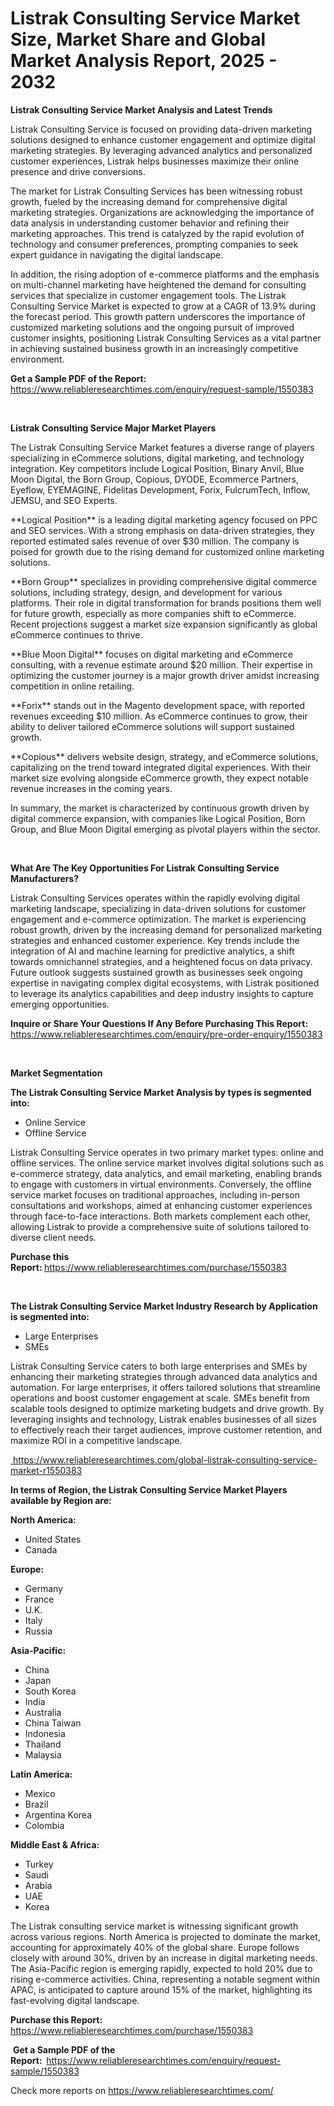 <p><h1>Listrak Consulting Service Market Size, Market Share and Global Market Analysis Report, 2025 - 2032</h1></p><p><strong>Listrak Consulting Service Market Analysis and Latest Trends</strong></p>
<p><p>Listrak Consulting Service is focused on providing data-driven marketing solutions designed to enhance customer engagement and optimize digital marketing strategies. By leveraging advanced analytics and personalized customer experiences, Listrak helps businesses maximize their online presence and drive conversions.</p><p>The market for Listrak Consulting Services has been witnessing robust growth, fueled by the increasing demand for comprehensive digital marketing strategies. Organizations are acknowledging the importance of data analysis in understanding customer behavior and refining their marketing approaches. This trend is catalyzed by the rapid evolution of technology and consumer preferences, prompting companies to seek expert guidance in navigating the digital landscape.</p><p>In addition, the rising adoption of e-commerce platforms and the emphasis on multi-channel marketing have heightened the demand for consulting services that specialize in customer engagement tools. The Listrak Consulting Service Market is expected to grow at a CAGR of 13.9% during the forecast period. This growth pattern underscores the importance of customized marketing solutions and the ongoing pursuit of improved customer insights, positioning Listrak Consulting Services as a vital partner in achieving sustained business growth in an increasingly competitive environment.</p></p>
<p><strong>Get a Sample PDF of the Report:&nbsp;</strong> <a href="https://www.reliableresearchtimes.com/enquiry/request-sample/1550383?utm_campaign=2642&utm_medium=2&utm_source=Github&utm_content=ia&utm_term=11032025&utm_id=listrak-consulting-service">https://www.reliableresearchtimes.com/enquiry/request-sample/1550383</a></p>
<p>&nbsp;</p>
<p><strong>Listrak Consulting Service Major Market Players</strong></p>
<p><p>The Listrak Consulting Service Market features a diverse range of players specializing in eCommerce solutions, digital marketing, and technology integration. Key competitors include Logical Position, Binary Anvil, Blue Moon Digital, the Born Group, Copious, DYODE, Ecommerce Partners, Eyeflow, EYEMAGINE, Fidelitas Development, Forix, FulcrumTech, Inflow, JEMSU, and SEO Experts.</p><p>**Logical Position** is a leading digital marketing agency focused on PPC and SEO services. With a strong emphasis on data-driven strategies, they reported estimated sales revenue of over $30 million. The company is poised for growth due to the rising demand for customized online marketing solutions.</p><p>**Born Group** specializes in providing comprehensive digital commerce solutions, including strategy, design, and development for various platforms. Their role in digital transformation for brands positions them well for future growth, especially as more companies shift to eCommerce. Recent projections suggest a market size expansion significantly as global eCommerce continues to thrive.</p><p>**Blue Moon Digital** focuses on digital marketing and eCommerce consulting, with a revenue estimate around $20 million. Their expertise in optimizing the customer journey is a major growth driver amidst increasing competition in online retailing.</p><p>**Forix** stands out in the Magento development space, with reported revenues exceeding $10 million. As eCommerce continues to grow, their ability to deliver tailored eCommerce solutions will support sustained growth.</p><p>**Copious** delivers website design, strategy, and eCommerce solutions, capitalizing on the trend toward integrated digital experiences. With their market size evolving alongside eCommerce growth, they expect notable revenue increases in the coming years.</p><p>In summary, the market is characterized by continuous growth driven by digital commerce expansion, with companies like Logical Position, Born Group, and Blue Moon Digital emerging as pivotal players within the sector.</p></p>
<p>&nbsp;</p>
<p><strong>What Are The Key Opportunities For Listrak Consulting Service Manufacturers?</strong></p>
<p><p>Listrak Consulting Services operates within the rapidly evolving digital marketing landscape, specializing in data-driven solutions for customer engagement and e-commerce optimization. The market is experiencing robust growth, driven by the increasing demand for personalized marketing strategies and enhanced customer experience. Key trends include the integration of AI and machine learning for predictive analytics, a shift towards omnichannel strategies, and a heightened focus on data privacy. Future outlook suggests sustained growth as businesses seek ongoing expertise in navigating complex digital ecosystems, with Listrak positioned to leverage its analytics capabilities and deep industry insights to capture emerging opportunities.</p></p>
<p><strong>Inquire or Share Your Questions If Any Before Purchasing This Report:</strong> <a href="https://www.reliableresearchtimes.com/enquiry/pre-order-enquiry/1550383?utm_campaign=2642&utm_medium=2&utm_source=Github&utm_content=ia&utm_term=11032025&utm_id=listrak-consulting-service">https://www.reliableresearchtimes.com/enquiry/pre-order-enquiry/1550383</a></p>
<p>&nbsp;</p>
<p><strong>Market Segmentation</strong></p>
<p><strong>The Listrak Consulting Service Market Analysis by types is segmented into:</strong></p>
<p><ul><li>Online Service</li><li>Offline Service</li></ul></p>
<p><p>Listrak Consulting Service operates in two primary market types: online and offline services. The online service market involves digital solutions such as e-commerce strategy, data analytics, and email marketing, enabling brands to engage with customers in virtual environments. Conversely, the offline service market focuses on traditional approaches, including in-person consultations and workshops, aimed at enhancing customer experiences through face-to-face interactions. Both markets complement each other, allowing Listrak to provide a comprehensive suite of solutions tailored to diverse client needs.</p></p>
<p><strong>Purchase this Report:&nbsp;</strong><a href="https://www.reliableresearchtimes.com/purchase/1550383?utm_campaign=2642&utm_medium=2&utm_source=Github&utm_content=ia&utm_term=11032025&utm_id=listrak-consulting-service">https://www.reliableresearchtimes.com/purchase/1550383</a></p>
<p>&nbsp;</p>
<p><strong>The Listrak Consulting Service Market Industry Research by Application is segmented into:</strong></p>
<p><ul><li>Large Enterprises</li><li>SMEs</li></ul></p>
<p><p>Listrak Consulting Service caters to both large enterprises and SMEs by enhancing their marketing strategies through advanced data analytics and automation. For large enterprises, it offers tailored solutions that streamline operations and boost customer engagement at scale. SMEs benefit from scalable tools designed to optimize marketing budgets and drive growth. By leveraging insights and technology, Listrak enables businesses of all sizes to effectively reach their target audiences, improve customer retention, and maximize ROI in a competitive landscape.</p></p>
<p><a href="https://www.reliableresearchtimes.com/global-listrak-consulting-service-market-r1550383?utm_campaign=2642&utm_medium=2&utm_source=Github&utm_content=ia&utm_term=11032025&utm_id=listrak-consulting-service">&nbsp;https://www.reliableresearchtimes.com/global-listrak-consulting-service-market-r1550383</a></p>
<p><strong>In terms of Region, the Listrak Consulting Service Market Players available by Region are:</strong></p>
<p>
    <p> <strong> North America: </strong>
        <ul>
            <li>United States</li>
            <li>Canada</li>
        </ul>
        </p> 
    <p> <strong> Europe: </strong>
        <ul>
            <li>Germany</li>
            <li>France</li>
            <li>U.K.</li>
            <li>Italy</li>
            <li>Russia</li>
        </ul>
        </p> 
    <p> <strong> Asia-Pacific: </strong>
        <ul>
            <li>China</li>
            <li>Japan</li>
            <li>South Korea</li>
            <li>India</li>
            <li>Australia</li>
            <li>China Taiwan</li>
            <li>Indonesia</li>
            <li>Thailand</li>
            <li>Malaysia</li>
        </ul>
        </p> 
    <p> <strong> Latin America: </strong>
        <ul>
            <li>Mexico</li>
            <li>Brazil</li>
            <li>Argentina Korea</li>
            <li>Colombia</li>
        </ul>
        </p> 
    <p> <strong> Middle East & Africa: </strong>
        <ul>
            <li>Turkey</li>
            <li>Saudi</li>
            <li>Arabia</li>
            <li>UAE</li>
            <li>Korea</li>
        </ul>
    </p>
    </p>
<p><p>The Listrak consulting service market is witnessing significant growth across various regions. North America is projected to dominate the market, accounting for approximately 40% of the global share. Europe follows closely with around 30%, driven by an increase in digital marketing needs. The Asia-Pacific region is emerging rapidly, expected to hold 20% due to rising e-commerce activities. China, representing a notable segment within APAC, is anticipated to capture around 15% of the market, highlighting its fast-evolving digital landscape.</p></p>
<p><strong>Purchase this Report: </strong><a href="https://www.reliableresearchtimes.com/purchase/1550383?utm_campaign=2642&utm_medium=2&utm_source=Github&utm_content=ia&utm_term=11032025&utm_id=listrak-consulting-service">https://www.reliableresearchtimes.com/purchase/1550383</a></p>
<p>&nbsp;<strong>Get a Sample PDF of the Report:&nbsp;&nbsp;</strong><a href="https://www.reliableresearchtimes.com/enquiry/request-sample/1550383?utm_campaign=2642&utm_medium=2&utm_source=Github&utm_content=ia&utm_term=11032025&utm_id=listrak-consulting-service">https://www.reliableresearchtimes.com/enquiry/request-sample/1550383</a></p>
<p><strong></strong></p>
<p>Check more reports on <a href="https://www.reliableresearchtimes.com/?utm_campaign=2642&utm_medium=2&utm_source=Github&utm_content=ia&utm_term=11032025&utm_id=listrak-consulting-service">https://www.reliableresearchtimes.com/</a></p>